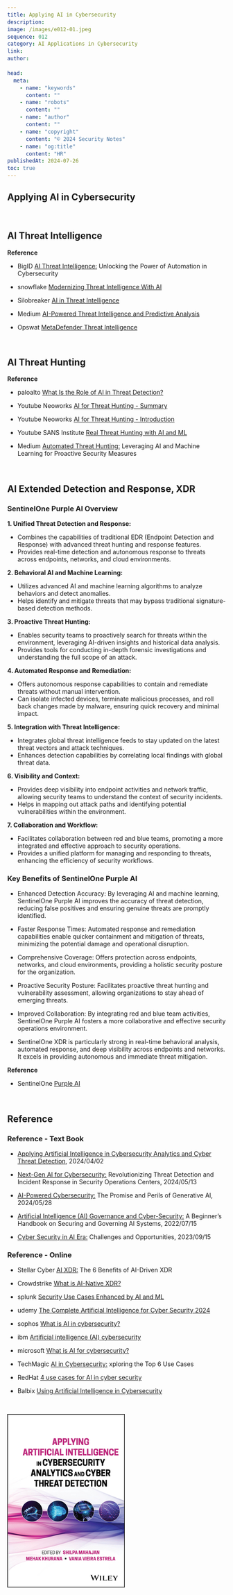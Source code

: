 ```yaml
---
title: Applying AI in Cybersecurity
description:
image: /images/e012-01.jpeg
sequence: 012
category: AI Applications in Cybersecurity
link:
author:

head:
  meta:
    - name: "keywords"
      content: ""
    - name: "robots"
      content: ""
    - name: "author"
      content: ""
    - name: "copyright"
      content: "© 2024 Security Notes"
    - name: "og:title"
      content: "HR"
publishedAt: 2024-07-26
toc: true
---
```


## Applying AI in Cybersecurity

<br />

## AI Threat Intelligence

**Reference**

- BigID <a href="https://bigid.com/blog/ai-threat-intelligence/">AI Threat Intelligence:</a> Unlocking the Power of Automation in Cybersecurity

- snowflake <a href="https://www.snowflake.com/guides/modernizing-threat-intelligence-ai/">Modernizing Threat Intelligence With AI</a>

- Silobreaker <a href="https://www.silobreaker.com/glossary/ai-in-threat-intelligence/">AI in Threat Intelligence</a>

- Medium <a href="https://medium.com/@emmaja/ai-powered-threat-intelligence-and-predictive-analysis-1538058f25c8">AI-Powered Threat Intelligence and Predictive Analysis</a>

- Opswat <a href="https://www.opswat.com/products/metadefender/threat-intelligence">MetaDefender Threat Intelligence</a>

<br />

## AI Threat Hunting

**Reference**

- paloalto <a href="https://www.paloaltonetworks.com/cyberpedia/ai-in-threat-detection">What Is the Role of AI in Threat Detection?</a>

- Youtube Neoworks <a href="https://www.youtube.com/watch?v=EqRGJNwj_Ik">AI for Threat Hunting - Summary</a>
- Youtube Neoworks <a href="https://www.youtube.com/watch?v=XcOBZb3Lgzk">AI for Threat Hunting - Introduction</a>
- Youtube SANS Institute <a href="https://www.youtube.com/watch?v=_XyegLNPGhY">Real Threat Hunting with AI and ML</a>
- Medium <a href="https://medium.com/@akitrablog/automated-threat-hunting-leveraging-ai-and-machine-learning-for-proactive-security-measures-cddca54d6517">Automated Threat Hunting:</a> Leveraging AI and Machine Learning for Proactive Security Measures

<br />

## AI Extended Detection and Response, XDR

### SentinelOne Purple AI Overview

**1. Unified Threat Detection and Response:**

- Combines the capabilities of traditional EDR (Endpoint Detection and Response) with advanced threat hunting and response features.
- Provides real-time detection and autonomous response to threats across endpoints, networks, and cloud environments.

**2. Behavioral AI and Machine Learning:**

- Utilizes advanced AI and machine learning algorithms to analyze behaviors and detect anomalies.
- Helps identify and mitigate threats that may bypass traditional signature-based detection methods.

**3. Proactive Threat Hunting:**

- Enables security teams to proactively search for threats within the environment, leveraging AI-driven insights and historical data analysis.
- Provides tools for conducting in-depth forensic investigations and understanding the full scope of an attack.

**4. Automated Response and Remediation:**

- Offers autonomous response capabilities to contain and remediate threats without manual intervention.
- Can isolate infected devices, terminate malicious processes, and roll back changes made by malware, ensuring quick recovery and minimal impact.

**5. Integration with Threat Intelligence:**

- Integrates global threat intelligence feeds to stay updated on the latest threat vectors and attack techniques.
- Enhances detection capabilities by correlating local findings with global threat data.

**6. Visibility and Context:**

- Provides deep visibility into endpoint activities and network traffic, allowing security teams to understand the context of security incidents.
- Helps in mapping out attack paths and identifying potential vulnerabilities within the environment.

**7. Collaboration and Workflow:**

- Facilitates collaboration between red and blue teams, promoting a more integrated and effective approach to security operations.
- Provides a unified platform for managing and responding to threats, enhancing the efficiency of security workflows.

### Key Benefits of SentinelOne Purple AI

- Enhanced Detection Accuracy: By leveraging AI and machine learning, SentinelOne Purple AI improves the accuracy of threat detection, reducing false positives and ensuring genuine threats are promptly identified.
- Faster Response Times: Automated response and remediation capabilities enable quicker containment and mitigation of threats, minimizing the potential damage and operational disruption.
- Comprehensive Coverage: Offers protection across endpoints, networks, and cloud environments, providing a holistic security posture for the organization.
- Proactive Security Posture: Facilitates proactive threat hunting and vulnerability assessment, allowing organizations to stay ahead of emerging threats.
- Improved Collaboration: By integrating red and blue team activities, SentinelOne Purple AI fosters a more collaborative and effective security operations environment.

- SentinelOne XDR is particularly strong in real-time behavioral analysis, automated response, and deep visibility across endpoints and networks. It excels in providing autonomous and immediate threat mitigation.

**Reference**

- SentinelOne <a href="https://www.sentinelone.com/platform/purple/">Purple AI</a>

<br />

## Reference

### Reference - Text Book

- <a href="https://www.amazon.com/-/zh_TW/Shilpa-Mahajan/dp/139419644X/ref=sr_1_1?crid=ZT2ONH5EMRD7&dib=eyJ2IjoiMSJ9.j4GORiMnBId90zDoPjas7idv_sAl6yZRFlSiuvUV4bQ.yMHQwFYXsLj-xmMk_K5kKh-wiVQ1dvtRe94cHbB9dgQ&dib_tag=se&keywords=Applying+Artificial+Intelligence+in+Cybersecurity+Analytics+and+Cyber+Threat+Detection&qid=1721940615&sprefix=applying+artificial+intelligence+in+cybersecurity+analytics+and+cyber+threat+detection%2Caps%2C224&sr=8-1">Applying Artificial Intelligence in Cybersecurity Analytics and Cyber Threat Detection</a>, 2024/04/02

- <a href="https://www.amazon.com/Michael-Goedeker-MSc-ebook/dp/B0D44BX5Y2/ref=sr_1_2_sspa?crid=353TFXBRLCUDC&dib=eyJ2IjoiMSJ9.LxW_2_aOem45qAHc4MpT2n28EJl7zyfHR2cKDlvLyVKpwjPXi3Ut--TxkXQBbHU4VDtn9r8BoeQ3BDLXUZkSdawLFCJJbLa8qXGeXvLe87nDZsXlJ_9vzbnGJPHlmndYw_9D7Rb62RW78UWuOfwuQoqMqpqalIE1HDlMAj7AbtWv9k0aD6BYbRe7Ti08nAG0JTVq8l0UYgGX8qtPf-l9_lKgmDVEB-vhfvCci-T_Qmg.ol9IhwZV71e73dwOXv0bzvF6Tz0urzCT5uha4CV3Utw&dib_tag=se&keywords=AI+for+cyber+security&qid=1721940710&sprefix=ai+for+cyber+security%2Caps%2C244&sr=8-2-spons&sp_csd=d2lkZ2V0TmFtZT1zcF9hdGY&psc=1">Next-Gen AI for Cybersecurity:</a> Revolutionizing Threat Detection and Incident Response in Security Operations Centers, 2024/05/13

- <a href="https://www.amazon.com/Edgardo-Fernandez-Climent/dp/B0D5HJ3MTM/ref=sr_1_3_sspa?crid=353TFXBRLCUDC&dib=eyJ2IjoiMSJ9.LxW_2_aOem45qAHc4MpT2n28EJl7zyfHR2cKDlvLyVKpwjPXi3Ut--TxkXQBbHU4VDtn9r8BoeQ3BDLXUZkSdawLFCJJbLa8qXGeXvLe87nDZsXlJ_9vzbnGJPHlmndYw_9D7Rb62RW78UWuOfwuQoqMqpqalIE1HDlMAj7AbtWv9k0aD6BYbRe7Ti08nAG0JTVq8l0UYgGX8qtPf-l9_lKgmDVEB-vhfvCci-T_Qmg.ol9IhwZV71e73dwOXv0bzvF6Tz0urzCT5uha4CV3Utw&dib_tag=se&keywords=AI+for+cyber+security&qid=1721940826&sprefix=ai+for+cyber+security%2Caps%2C244&sr=8-3-spons&sp_csd=d2lkZ2V0TmFtZT1zcF9hdGY&psc=1">AI-Powered Cybersecurity:</a> The Promise and Perils of Generative AI, 2024/05/28

- <a href="https://www.amazon.com/-/zh_TW/dp/B0B6PYXHR9/ref=sr_1_4?crid=353TFXBRLCUDC&dib=eyJ2IjoiMSJ9.LxW_2_aOem45qAHc4MpT2n28EJl7zyfHR2cKDlvLyVKpwjPXi3Ut--TxkXQBbHU4VDtn9r8BoeQ3BDLXUZkSdawLFCJJbLa8qXGeXvLe87nDZsXlJ_9vzbnGJPHlmndYw_9D7Rb62RW78UWuOfwuQoqMqpqalIE1HDlMAj7AbtWv9k0aD6BYbRe7Ti08nAG0JTVq8l0UYgGX8qtPf-l9_lKgmDVEB-vhfvCci-T_Qmg.ol9IhwZV71e73dwOXv0bzvF6Tz0urzCT5uha4CV3Utw&dib_tag=se&keywords=AI+for+cyber+security&qid=1721940826&sprefix=ai+for+cyber+security%2Caps%2C244&sr=8-4">Artificial Intelligence (AI) Governance and Cyber-Security:</a> A Beginner’s Handbook on Securing and Governing AI Systems, 2022/07/15

- <a href="https://www.amazon.com/-/zh_TW/IZEM-IFEROUDJENE/dp/B0CJ45S14V/ref=sr_1_5?crid=353TFXBRLCUDC&dib=eyJ2IjoiMSJ9.LxW_2_aOem45qAHc4MpT2n28EJl7zyfHR2cKDlvLyVKpwjPXi3Ut--TxkXQBbHU4VDtn9r8BoeQ3BDLXUZkSdawLFCJJbLa8qXGeXvLe87nDZsXlJ_9vzbnGJPHlmndYw_9D7Rb62RW78UWuOfwuQoqMqpqalIE1HDlMAj7AbtWv9k0aD6BYbRe7Ti08nAG0JTVq8l0UYgGX8qtPf-l9_lKgmDVEB-vhfvCci-T_Qmg.ol9IhwZV71e73dwOXv0bzvF6Tz0urzCT5uha4CV3Utw&dib_tag=se&keywords=AI+for+cyber+security&qid=1721940826&sprefix=ai+for+cyber+security%2Caps%2C244&sr=8-5">Cyber Security in AI Era:</a> Challenges and Opportunities, 2023/09/15

### Reference - Online

- Stellar Cyber <a href="https://stellarcyber.ai/learn/the-benefits-of-ai-driven-xdr/">AI XDR:</a> The 6 Benefits of AI-Driven XDR

- Crowdstrike <a href="https://www.crowdstrike.com/cybersecurity-101/what-is-ai-native-xdr/">What is AI-Native XDR?</a>

- splunk <a href="https://www.splunk.com/en_us/form/security-use-case-enhanced-by-ai-and-ml.html?utm_campaign=google_apac_north_twn_en_search_generic_security&utm_source=google&utm_medium=cpc&utm_content=SecUseCaseAIandML_EB&utm_term=ai%20cybersecurity&device=c&_bt=693665588118&_bm=b&_bn=g&gad_source=1&gclid=CjwKCAjw74e1BhBnEiwAbqOAjNfVfUK0iRqtKm0kMz8oIA1iSp8QtZ9ZVAf9qUKW2gWDRKStyVuNIBoC2aEQAvD_BwE">Security Use Cases Enhanced by AI and ML</a>

- udemy <a href="https://www.udemy.com/course/the-complete-artificial-intelligence-for-cyber-security-2021/?utm_source=adwords&utm_medium=udemyads&utm_campaign=DataScience_v.PROF_la.EN_cc.ROW_ti.5336&campaigntype=Search&portfolio=ROW-English&language=EN&product=Course&test=&audience=DSA&topic=&priority=&utm_content=deal4584&utm_term=_._ag_85469003954_._ad_535397280408_._kw__._de_c_._dm__._pl__._ti_dsa-774930036449_._li_9197957_._pd__._&matchtype=&gad_source=1&gclid=CjwKCAjw74e1BhBnEiwAbqOAjAN4ULulnD8ssEh4dAY4COpxlEQ5QCLTebH0siNZsEiyxDc9qnJhPxoC_4kQAvD_BwE&couponCode=2021PM20">The Complete Artificial Intelligence for Cyber Security 2024</a>

- sophos <a href="https://www.sophos.com/en-us/cybersecurity-explained/ai-in-cybersecurity#:~:text=AI%20powered%20cybersecurity%20can%20monitor,common%20kinds%20of%20cyber%20attacks.">What is AI in cybersecurity?</a>

- ibm <a href="https://www.ibm.com/ai-cybersecurity">Artificial intelligence (AI) cybersecurity</a>

- microsoft <a href="https://www.microsoft.com/en-us/security/business/security-101/what-is-ai-for-cybersecurity">What is AI for cybersecurity? </a>

- TechMagic <a href="https://www.techmagic.co/blog/ai-in-cybersecurity/">AI in Cybersecurity:</a> xploring the Top 6 Use Cases

- RedHat <a href="https://www.redhat.com/en/blog/4-use-cases-ai-cyber-security">4 use cases for AI in cyber security</a>

- Balbix <a href="https://www.balbix.com/insights/artificial-intelligence-in-cybersecurity/">Using Artificial Intelligence in Cybersecurity</a>

<br>

![e012-01.jpeg](/images/e012-01.jpeg)
